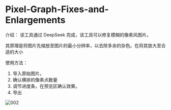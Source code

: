 # Pixel-Graph-Fixes-and-Enlargements
介绍：
该工具通过 DeepSeek 完成，该工具可以修复模糊的像素风图片。

其原理是将图片先缩放至图片的最小分辨率，以去除多余的杂色。在将其放大至合适的大小

使用方法：
1. 导入原始图片。
2. 确认横排的像素点数量
3. 调节进度条，在预览区确认效果。
4. 导出

![002](https://github.com/user-attachments/assets/142faa48-949e-4ca7-bfce-45e67bfc6838)
